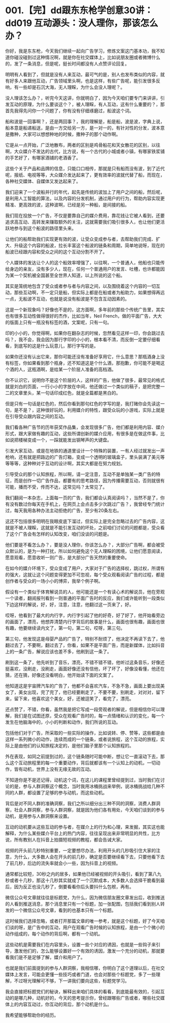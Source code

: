 # 001.【完】dd跟东东枪学创意30讲：dd019 互动源头：没人理你，那该怎么办？ 

你好，我是东东枪，今天我们继续一起向广告学习，修炼文案这门基本功，我不知道你碰没碰到过这种情况啊，就是你在社交媒体上，比如说朋友圈或者微博什么的，发了一条消息，但是呢，挺长时间都没有人点赞评论回复。

明明有人看到了，但就是没有人来互动，最可气的是，别人也发布类似的内容，就有好多人来跟他互动，广告领域里头啊，也是这样，有些广告呢，能引发很多反响，有一些却是石沉大海，无人理睬，为什么会没人理呢？。

没人理该怎么办？，听完今天这讲，你就明白了，因为今天咱们要专门来讲讲，引发互动的原理，为什么要谈这个？，被人理睬，有人互动，这有什么重要的？，那首先我得先问你一个问题了，你有没有仔细琢磨过，船波这个词。

船和波是一回事啊？，还是两回事？，我的理解是，船是船，波是波，字典上说，船本意是船递船送，是由一方交给另一方，是一对一的，有针对性的分发，波本意是撒种，大家可以想想种地的时候，撒种子的那个动作啊。

它是从一点开始，广泛地散布，两者的区别是鸡骨船花和天女散花的区别，以往啊，大众媒介不发达的古代，比方说，有一个古代的小城或者小镇，有哪家铁浆铺的手艺好了，有哪家酒铺的老酒香了。

这些个关于产品和品牌的信息，只能口口相传，那就是只有船而没有波，到了近代呢，报纸、电视等等，大众媒介发达起来了，更有效率的波就代替了船，而现在，各种社交媒体、自媒体又发达起来了。

我们迎来了一个波船并行的年代，起先是传统的波加上了用户之间的船，然后呢，是利用人工智能的算法，以及内容的分发机制，通过用户的行为，帮助内容实现更精准、更高效的波，这种波啊，已经是另一种船，是间接的船。

我们现在投放一个广告，不仅是要靠自己的媒介费用，靠花钱让它被人看到，还要追求高互动、高转发来赚取额外的关注，这就需要我们吸引很多人，也让他们更活跃地参与到这个船波的路径里头来。

让他们的船帮助我们实现更有效的波，让受众变成参与者，去帮助我们完成、扩大、升级这个内容的船波，拉长丰富这个船波的链条和周期，简单地说呀，现在的船波已经跟内容和受众之间的这个互动分割不开了。

个人媒体的发达让个人的这个船效率增强了，以往啊，一个普通人，他船也只能传给身边的亲友，没有多少人，现在，任何一个普通用户的发言、吐槽，也许都能因为某一个契机被全国甚至全世界人知道，以上所说的这个船。

其实是笼统地包含了受众或者参与者与内容之间，以及围绕着这个内容的一切互动，那些互动啊，不一定只是船，但实际上都是在船或者为船助力，如果想得再远一点，无船波不互动，也就是说没有船波是不包含互动因素的。

这是一个新现象吗？好像也不是的，这方面啊，多年前的那些个传统广告里，其实也有很多互动性做得很好的杰作，比如当年，Neil French，做的平面广告，大大的版面上只有一瓶没有标签的酒，文案呢，只有一句。

印的小小的，你觉得啊，如果你在翻杂志的时候，忽然看见这样一印，你会跳过去吗？，我不会，我会因为那行字印的小小的，根本看不清，而反倒一定要仔细看看，到底写的这是什么玩意儿，那行字写的是。

如果你还没有认出它来，那你可能还没有准备好享用它，什么意思？那瓶酒身上没有标签，你如果看到那个瓶身，还不知道这是个什么酒，那抱歉，你可能不是喝这个酒的人，这瓶酒啊，是给某一个阶层人准备的高档酒。

你不认识它，说明你不是这个阶层的人，这样的广告，他做了很多，最常见的格式就是刘白的页面，一行小小的字放在中间，他还做过一个类似的稿子，是把完整一二的文章里头，某一句话印成红色，就是全篇都是黑白的。

但是只有一句话是红色的，然后你看到那句红色的字写的是，我打赌你会先读这一句，是不是？，这种很好玩的，利用媒介的特性，跟受众玩的小游戏，实际上就是在引导受众跟内容之间的互动。

我们看各种广告节的历年获奖作品集，会发现很多广告，他们都是利用内容、媒介形式，跟大家做有趣的互动，这些所谓创新的媒介应用，有很多是在做这件事，比如说把楼梯变成一个，一踩就能发出钢琴声的大键盘。

引发大家互动，或是在地铁的通道里设计一个特殊的装置，一有人经过就发出一声枪响，还有就是把路边的广告灯箱，变成一个透明的玻璃盒子，里头装满了美元等等等等，这种种对于互动的设计啊，其实大都是在努力规划。

引导受众的那个认知旅程，所以啊，请一定注意，互动不是单独某一类广告的特征，而是创作一切广告作品，都要有的思考路径，因为传播需要互动，否则就很有可能，播而不受，传而不达，这常见吗？太常见了。

我们翻阅一本杂志，上面每一页的广告，我们都会认真阅读吗？，当然不是了，你有没有数过你每天在手机上，在网页上会点击多少次跳过广告？，我曾经专门统计过，每天我用各种办法主动拒绝的广告，至少有20条左右。

这还不包括很多明明在我眼皮底下溜过，但实际上是完全忽略过去的广告内容，这就是不被人理睬，这就是不能引发互动的坏处，之前咱们讨论的问题都是，受众看了这个广告会有怎样的认知改变，咱们没谈的问题是。

他们要是不看怎么办？，要是没人理你，你该怎么办？，大部分广告啊，都会被受众默认的，是为一种打扰，所以如何避免这个无人理睬的困境，让他们愿意阅读，愿意观看，愿意收听一则广告，是大部分广告天然的重要使命。

在如今的媒介环境下，受众变成了用户，大家对于广告的选择权，跳过权，所谓有的强大，这就让这个问题变得更加不可忽视，每个受众观看阅读广告的过程，都是创作者与受众的一场小小的博弈，我举个例子啊。

假设有一个类似于体育解说员的人，他可能还是一个有读心术的解说员，他在旁观一个读者，翻阅报刊看到一则普通的平面广告时的反应，我们或许能听到一段类似下边这样的解说，好，好，注意，注意，他翻过这一页来了，好。

哎呀，他看到了最大的内行字，内行字引起了他的好奇，好了好了，他开始看旁边的画面了，漂亮，他想弄清楚内行字背后的故事是什么，画面也很有趣，画面也很有趣，他要继续读内文了，第一句，第二句，哎呀，第三句。

第三句，他发现这是母婴产品的广告了，特别不耐烦了，他决定不再读下去了，他翻过去了，不要啊，翻过去了，你看，如果不是平面广告，而是新媒体，比如抖音上的一条广告，解说应该也差不多，他刷到这一条了。

刷到这一条了，他先听到了音乐，漂亮，不错不错不错，他听过这条音乐，好像还挺喜欢，没刷走，没刷走，画面好像还没有信他，坏了坏了，好像没看懂，他还在猜，还在猜，好像还没看明白，他开始读下面的文案了。

他知道这是宇宙牌汽车的广告了，他都不会喜欢汽车，不急不急，画面上要出现美女了，美女出现，完了完了，他已经要刷走了，不要不要，别刷走，对对对，留下来，留下来，他喜欢这个美女，好，还被逗笑了，看完了，漂亮。

还点赞了，不错，你看，虽然我是把它写成一段旁观者的解说，但是相信你可以理解，我们是在试图还原，受众在观看广告时的，每一点情绪和认识的变化，每一个发生在他脑海中的，小小的判断和动作，我们所说的互动。

包括他们对于广告，所采取的一些实际的操作，比如说转、停、赞等，这些都是由这样一系列微小的动作，连续而成的一个链条，或者说旅程，这个互动的旅程，实际上是由他们的认知旅程决定的，是他们脑子里那个认知旅程的。

外在表现，如同之前提到过的，这个链条随时可能中断，想让它一直滚动下去，那么这个互动旅程里的每一个重要动作，背后就都该有一个认知上的动机，一切动作，皆有动机，世界上没有无缘无故的互动。

不知道你是不是还记得，动机这个词，在这儿的课程里曾经提到过，当时我们在讨论的是，参与人群洞察这个概念，当时我用冰桶挑战来举例，说冰桶挑战给几种不同的人群，都设置了足够的参与动机，而这些动机。

背后是对不同人群的准确洞察，我们之所以细分出三种不同的洞察，消费人群洞察，社会人群洞察，参与人群洞察，就是因为他们各有用处，今天咱们谈到的参与动机，是用参与人群洞察来设置。

互动的动机要从这些互动的参与者，在媒介上的行为和心理，来发掘，其实这也能解释，为什么某些媒介平台上的热门内容，往往呈现出来非常明显的共性，比方说，所有教别人在抖音上拍摄短视频的教程，都会告诫大家。

视频的开头前几秒特别重要，一定要想尽办法，利用开头的几秒吸引住大家的注意，为什么，大多数人会在开头的前几秒，确定是否要继续看下去，只要他看下去了前几秒，后边的流失率就会小一些，因为抖音上的视频。

通常都比较短，30秒之内的居多，如果他已经被视频的开头吸引，看到了第八九秒或者十几秒，那这十几秒其实就成了一个沉默成本，大多数人会选择干脆看到最后，因为反正也没几秒了，倒要看看你后头要抖什么包袱，再有。

微信公众号文章就往往是标题党，为什么，因为微信朋友圈文章发出后，收到推送的人看到推送消息，那个消息里只有一个标题，加一张配图，包括我们看到别人转发的一个微信公众号文章，看到的也基本只有一个标题。

这时候我们选择忽略，或者打开那篇文章的唯一参考，就是这个标题，好了今天咱们谈的呀，是广告中的互动，用户在观看广告时候的认知旅程，是由一个个微小的动作组成的，每个动作的背后啊，都有一个动机。

这些动机是需要我们在内容里头，设置一些个对应的诱因，也就是一些钩子来引导，激发他们的，怎么能够设置好一个有效的诱因，激发一个充分的动机，那就要看我们是不是足够了解，媒介和用户了。

也就是我们前面提到的参与人群洞察，我相信哪，你明白了这个道理以后，在社交媒体上发言，可能会更懂一些技巧或者门道，也会对那些个标题党，多了一些理解，不过呀光理解可不够，下一讲我们要向这些，标题党学习。

我会直接把标题党们的秘诀，解释出来咱们具体的看看，到底能最有效的，引起互动的是哪几种，动机好的，今天的思考提示你，曾经跟哪些广告或者，哪些社交媒体上的内容互动过，你互动的背后，那个动机是什么。

我希望能够帮助你的经历。